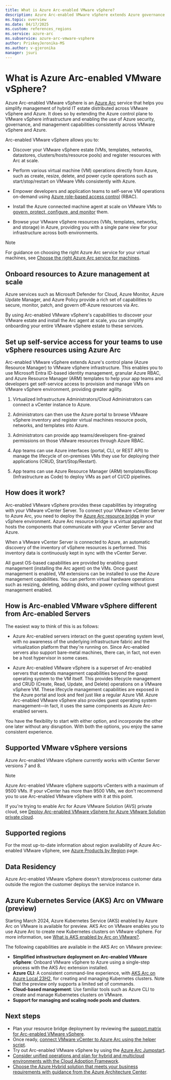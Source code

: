 ```yaml
---
title: What is Azure Arc-enabled VMware vSphere?
description: Azure Arc-enabled VMware vSphere extends Azure governance and management capabilities to VMware vSphere infrastructure and delivers a consistent management experience across both platforms. 
ms.topic: overview
ms.date: 04/17/2025
ms.custom: references_regions
ms.service: azure-arc
ms.subservice: azure-arc-vmware-vsphere
author: PriskeyJeronika-MS
ms.author: v-gjeronika
manager: jsuri
---
```


# What is Azure Arc-enabled VMware vSphere?

Azure Arc-enabled VMware vSphere is an [Azure Arc](../overview.md) service that helps you simplify management of hybrid IT estate distributed across VMware vSphere and Azure. It does so by extending the Azure control plane to VMware vSphere infrastructure and enabling the use of Azure security, governance, and management capabilities consistently across VMware vSphere and Azure. 

Arc-enabled VMware vSphere allows you to:

- Discover your VMware vSphere estate (VMs, templates, networks, datastores, clusters/hosts/resource pools) and register resources with Arc at scale. 

- Perform various virtual machine (VM) operations directly from Azure, such as create, resize, delete, and power cycle operations such as start/stop/restart on VMware VMs consistently with Azure. 

- Empower developers and application teams to self-serve VM operations on-demand using [Azure role-based access control](/azure/role-based-access-control/overview) (RBAC).

- Install the Azure connected machine agent at scale on VMware VMs to [govern, protect, configure, and monitor](../servers/overview.md#supported-cloud-operations) them.

- Browse your VMware vSphere resources (VMs, templates, networks, and storage) in Azure, providing you with a single pane view for your infrastructure across both environments.

> [!NOTE]
>For guidance on choosing the right Azure Arc service for your virtual machines, see [Choose the right Azure Arc service for machines](../choose-service.md).

## Onboard resources to Azure management at scale

Azure services such as Microsoft Defender for Cloud, Azure Monitor, Azure Update Manager, and Azure Policy provide a rich set of capabilities to secure, monitor, patch, and govern off-Azure resources via Arc. 

By using Arc-enabled VMware vSphere's capabilities to discover your VMware estate and install the Arc agent at scale, you can simplify onboarding your entire VMware vSphere estate to these services. 

## Set up self-service access for your teams to use vSphere resources using Azure Arc

Arc-enabled VMware vSphere extends Azure's control plane (Azure Resource Manager) to VMware vSphere infrastructure. This enables you to use Microsoft Entra ID-based identity management, granular Azure RBAC, and Azure Resource Manager (ARM) templates to help your app teams and developers get self-service access to provision and manage VMs on VMware vSphere environment, providing greater agility. 

1. Virtualized Infrastructure Administrators/Cloud Administrators can connect a vCenter instance to Azure. 

2. Administrators can then use the Azure portal to browse VMware vSphere inventory and register virtual machines resource pools, networks, and templates into Azure. 

3. Administrators can provide app teams/developers fine-grained permissions on those VMware resources through Azure RBAC.

4. App teams can use Azure interfaces (portal, CLI, or REST API) to manage the lifecycle of on-premises VMs they use for deploying their applications (CRUD, Start/Stop/Restart).

5. App teams can use Azure Resource Manager (ARM) templates/Bicep (Infrastructure as Code) to deploy VMs as part of CI/CD pipelines. 

## How does it work?

Arc-enabled VMware vSphere provides these capabilities by integrating with your VMware vCenter Server. To connect your VMware vCenter Server to Azure Arc, you need to deploy the [Azure Arc resource bridge](../resource-bridge/overview.md) in your vSphere environment. Azure Arc resource bridge is a virtual appliance that hosts the components that communicate with your vCenter Server and Azure. 

When a VMware vCenter Server is connected to Azure, an automatic discovery of the inventory of vSphere resources is performed. This inventory data is continuously kept in sync with the vCenter Server. 

All guest OS-based capabilities are provided by enabling guest management (installing the Arc agent) on the VMs. Once guest management is enabled, VM extensions can be installed to use the Azure management capabilities. You can perform virtual hardware operations such as resizing, deleting, adding disks, and power cycling without guest management enabled. 

## How is Arc-enabled VMware vSphere different from Arc-enabled Servers

The easiest way to think of this is as follows:

- Azure Arc-enabled servers interact on the guest operating system level, with no awareness of the underlying infrastructure fabric and the virtualization platform that they're running on. Since Arc-enabled servers also support bare-metal machines, there can, in fact, not even be a host hypervisor in some cases.

- Azure Arc-enabled VMware vSphere is a superset of Arc-enabled servers that extends management capabilities beyond the guest operating system to the VM itself. This provides lifecycle management and CRUD (Create, Read, Update, and Delete) operations on a VMware vSphere VM. These lifecycle management capabilities are exposed in the Azure portal and look and feel just like a regular Azure VM. Azure Arc-enabled VMware vSphere also provides guest operating system management—in fact, it uses the same components as Azure Arc-enabled servers. 

You have the flexibility to start with either option, and incorporate the other one later without any disruption. With both the options, you enjoy the same consistent experience.

## Supported VMware vSphere versions

Azure Arc-enabled VMware vSphere currently works with vCenter Server versions 7 and 8.

> [!NOTE]
> Azure Arc-enabled VMware vSphere supports vCenters with a maximum of 9500 VMs. If your vCenter has more than 9500 VMs, we don't recommend you to use Arc-enabled VMware vSphere with it at this point.

If you're trying to enable Arc for Azure VMware Solution (AVS) private cloud, see [Deploy Arc-enabled VMware vSphere for Azure VMware Solution private cloud](/azure/azure-vmware/deploy-arc-for-azure-vmware-solution).

## Supported regions

For the most up-to-date information about region availability of Azure Arc-enabled VMware vSphere, see [Azure Products by Region](https://azure.microsoft.com/explore/global-infrastructure/products-by-region/table) page.

## Data Residency

Azure Arc-enabled VMware vSphere doesn't store/process customer data outside the region the customer deploys the service instance in.  

## Azure Kubernetes Service (AKS) Arc on VMware (preview)

Starting March 2024, Azure Kubernetes Service (AKS) enabled by Azure Arc on VMware is available for preview. AKS Arc on VMware enables you to use Azure Arc to create new Kubernetes clusters on VMware vSphere. For more information, see [What is AKS enabled by Arc on VMware?](/azure/aks/hybrid/aks-vmware-overview).

The following capabilities are available in the AKS Arc on VMware preview:

- **Simplified infrastructure deployment on Arc-enabled VMware vSphere**: Onboard VMware vSphere to Azure using a single-step process with the AKS Arc extension installed.
- **Azure CLI**: A consistent command-line experience, with [AKS Arc on Azure Local 23H2](/azure/aks/hybrid/aks-create-clusters-cli), for creating and managing Kubernetes clusters. Note that the preview only supports a limited set of commands.
- **Cloud-based management**: Use familiar tools such as Azure CLI to create and manage Kubernetes clusters on VMware.
- **Support for managing and scaling node pools and clusters**.

## Next steps

- Plan your resource bridge deployment by reviewing the [support matrix for Arc-enabled VMware vSphere](support-matrix-for-arc-enabled-vmware-vsphere.md).
- Once ready, [connect VMware vCenter to Azure Arc using the helper script](quick-start-connect-vcenter-to-arc-using-script.md).
- Try out Arc-enabled VMware vSphere by using the [Azure Arc Jumpstart](https://azurearcjumpstart.com/azure_arc_jumpstart/azure_arc_vsphere).
- [Consider unified operations and plan for hybrid and multicloud environments with the Cloud Adoption Framework](/azure/cloud-adoption-framework/scenarios/hybrid/plan).
- [Choose the Azure Hybrid solution that meets your business requirements with guidance from the Azure Architecture Center](/azure/architecture/guide/technology-choices/hybrid-considerations).